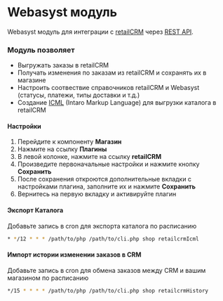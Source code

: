 Webasyst модуль
===============

Webasyst модуль для интеграции с [retailCRM](http://www.retailcrm.ru) через [REST API](http://retailcrm.ru/docs/Разработчики).

### Модуль позволяет

* Выгружать заказы в retailCRM
* Получать изменения по заказам из retailCRM и сохранять их в магазине
* Настроить соотвествие справочников retailCRM и Webasyst (статусы, платежи, типы доставки и т.д.)
* Создание [ICML](http://www.retailcrm.ru/docs/Разработчики/ФорматICML) (Intaro Markup Language) для выгрузки каталога в retailCRM

#### Настройки

1. Перейдите к компоненту **Магазин**
2. Нажмите на ссылку **Плагины**
3. В левой колонке, нажмите на ссылку **retailCRM**
4. Произведите первоначальные настройки и нажмите кнопку **Сохранить**
5. После сохранения откроются дополнительные вкладки с настройками плагина, заполните их и нажмите **Сохранить**
6. Вернитесь на первую вкладку и активируйте плагин

#### Экспорт Каталога

Добавьте запись в cron для экспорта каталога по расписанию

```bash
* */12 * * * /path/to/php /path/to/cli.php shop retailcrmIcml
```

#### Импорт истории изменении заказов в CRM

Добавьте запись в cron для обмена заказов между CRM и вашим магазином по расписанию

```bash
*/15 * * * * /path/to/php /path/to/cli.php shop retailcrmHistory
```
